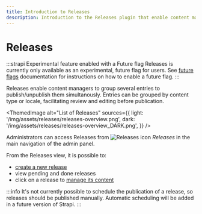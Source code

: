 ```yaml
---
title: Introduction to Releases
description: Introduction to the Releases plugin that enable content managers to group entries to publish/unpublish simultaneously
---
```


# Releases <FutureBadge /> <EnterpriseBadge /> <CloudTeamBadge/> <CloudProBadge />

:::strapi Experimental feature enabled with a Future flag
Releases is currently only available as an experimental, future flag for <EnterpriseBadge /> users. See [future flags](/dev-docs/configurations/future-flags) documentation for instructions on how to enable a future flag.
:::

Releases enable content managers to group several entries to publish/unpublish them simultanously. Entries can be grouped by content type or locale, facilitating review and editing before publication.

<!-- TODO: add actual screenshots for both light and dark modes -->
<ThemedImage
  alt="List of Releases"
  sources={{
    light: '/img/assets/releases/releases-overview.png',
    dark: '/img/assets/releases/releases-overview_DARK.png',
  }}
/>

<!-- TODO: annotate screenshots to add numbers -->

<!-- TODO: update Releases icon with the neutral version -->
Administrators can access Releases from ![Releases icon](/img/assets/icons/releases.svg) _Releases_ in the main navigation of the admin panel.

From the Releases view, it is possible to:

<!-- TODO: add numbers to reflect screenshot -->
- [create a new release](/user-docs/releases/creating-a-release)
- view pending and done releases
- click on a release to [manage its content](/user-docs/releases/managing-a-release)

:::info
It's not currently possible to schedule the publication of a release, so releases should be published manually. Automatic scheduling will be added in a future version of Strapi.
:::
